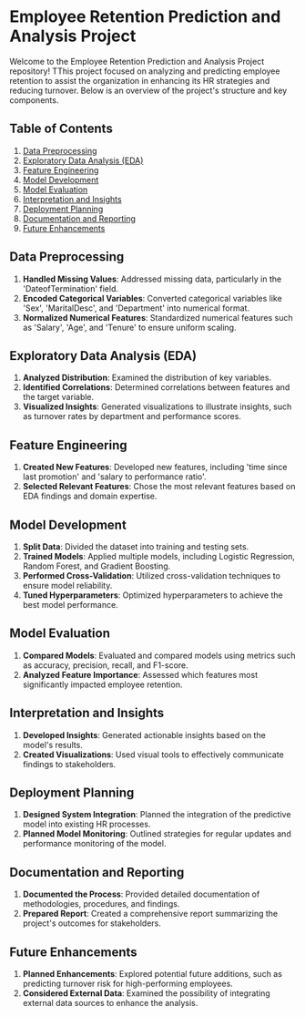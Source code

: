 # Employee Retention Prediction and Analysis Project

Welcome to the Employee Retention Prediction and Analysis Project repository! TThis project focused on analyzing and predicting employee retention to assist the organization in enhancing its HR strategies and reducing turnover. Below is an overview of the project's structure and key components.

## Table of Contents

1. [Data Preprocessing](#data-preprocessing)
2. [Exploratory Data Analysis (EDA)](#exploratory-data-analysis-eda)
3. [Feature Engineering](#feature-engineering)
4. [Model Development](#model-development)
5. [Model Evaluation](#model-evaluation)
6. [Interpretation and Insights](#interpretation-and-insights)
7. [Deployment Planning](#deployment-planning)
8. [Documentation and Reporting](#documentation-and-reporting)
9. [Future Enhancements](#future-enhancements)

## Data Preprocessing

1. **Handled Missing Values**: Addressed missing data, particularly in the 'DateofTermination' field.
2. **Encoded Categorical Variables**: Converted categorical variables like 'Sex', 'MaritalDesc', and 'Department' into numerical format.
3. **Normalized Numerical Features**: Standardized numerical features such as 'Salary', 'Age', and 'Tenure' to ensure uniform scaling.

## Exploratory Data Analysis (EDA)

1. **Analyzed Distribution**: Examined the distribution of key variables.
2. **Identified Correlations**: Determined correlations between features and the target variable.
3. **Visualized Insights**: Generated visualizations to illustrate insights, such as turnover rates by department and performance scores.

## Feature Engineering

1. **Created New Features**: Developed new features, including 'time since last promotion' and 'salary to performance ratio'.
2. **Selected Relevant Features**: Chose the most relevant features based on EDA findings and domain expertise.

## Model Development

1. **Split Data**: Divided the dataset into training and testing sets.
2. **Trained Models**: Applied multiple models, including Logistic Regression, Random Forest, and Gradient Boosting.
3. **Performed Cross-Validation**: Utilized cross-validation techniques to ensure model reliability.
4. **Tuned Hyperparameters**: Optimized hyperparameters to achieve the best model performance.

## Model Evaluation

1. **Compared Models**: Evaluated and compared models using metrics such as accuracy, precision, recall, and F1-score.
2. **Analyzed Feature Importance**: Assessed which features most significantly impacted employee retention.

## Interpretation and Insights

1. **Developed Insights**: Generated actionable insights based on the model's results.
2. **Created Visualizations**: Used visual tools to effectively communicate findings to stakeholders.

## Deployment Planning

1. **Designed System Integration**: Planned the integration of the predictive model into existing HR processes.
2. **Planned Model Monitoring**: Outlined strategies for regular updates and performance monitoring of the model.

## Documentation and Reporting

1. **Documented the Process**: Provided detailed documentation of methodologies, procedures, and findings.
2. **Prepared Report**: Created a comprehensive report summarizing the project's outcomes for stakeholders.

## Future Enhancements

1. **Planned Enhancements**: Explored potential future additions, such as predicting turnover risk for high-performing employees.
2. **Considered External Data**: Examined the possibility of integrating external data sources to enhance the analysis.

